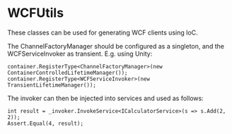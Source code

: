 WCFUtils
========
These classes can be used for generating WCF clients using IoC.

The ChannelFactoryManager should be configured as a singleton, and the WCFServiceInvoker as transient. E.g. using Unity:

    container.RegisterType<ChannelFactoryManager>(new ContainerControlledLifetimeManager());
    container.RegisterType<WCFServiceInvoker>(new TransientLifetimeManager());

The invoker can then be injected into services and used as follows:

    int result = _invoker.InvokeService<ICalculatorService>(s => s.Add(2, 2));
    Assert.Equal(4, result);

